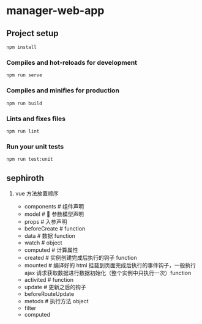 # manager-web-app

## Project setup

```
npm install
```

### Compiles and hot-reloads for development

```
npm run serve
```

### Compiles and minifies for production

```
npm run build
```

### Lints and fixes files

```
npm run lint
```

### Run your unit tests

```
npm run test:unit
```

## sephiroth

1. vue 方法放置顺序

   - components # 组件声明
   - model #  参数模型声明
   - props # 入参声明
   - beforeCreate # function
   - data # 数据 function
   - watch # object
   - computed # 计算属性
   - created # 实例创建完成后执行的钩子 function
   - mounted # 编译好的 html 挂载到页面完成后执行的事件钩子，一般执行 ajax 请求获取数据进行数据初始化（整个实例中只执行一次）function
   - activited # function
   - update # 更新之后的钩子
   - beforeRouteUpdate
   - metods # 执行方法 object
   - filter
   - computed
